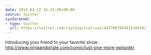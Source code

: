 ```yaml
---
date: 2014-03-12 16:41:08+00:00
source: twitter
syndicated:
- type: twitter
  url: https://twitter.com/roytang/statuses/443788794341228544/
---
```


Introducing your friend to your favorite show: http://www.ninjaandpirate.com/comic/just-one-more-episode/